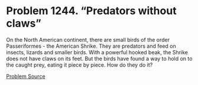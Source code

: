# Problem 1244. “Predators without claws”

On the North American continent, there are small birds of the order Passeriformes - the American Shrike. They are predators and feed on insects, lizards and smaller birds. With a powerful hooked beak, the Shrike does not have claws on its feet. But the birds have found a way to hold on to the caught prey, eating it piece by piece. How do they do it?

[Problem Source](https://www.trizland.ru/tasks/5696/)